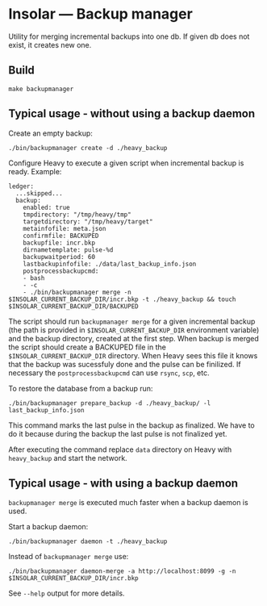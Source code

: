 Insolar — Backup manager
================
Utility for merging incremental backups into one db.
If given db does not exist, it creates new one.

## Build

```
make backupmanager
```

## Typical usage - without using a backup daemon

Create an empty backup:

```
./bin/backupmanager create -d ./heavy_backup
```

Configure Heavy to execute a given script when incremental backup is ready. Example:

```
ledger:
  ...skipped...
  backup:
    enabled: true
    tmpdirectory: "/tmp/heavy/tmp"
    targetdirectory: "/tmp/heavy/target"
    metainfofile: meta.json
    confirmfile: BACKUPED
    backupfile: incr.bkp
    dirnametemplate: pulse-%d
    backupwaitperiod: 60
    lastbackupinfofile: ./data/last_backup_info.json
    postprocessbackupcmd:
    - bash
    - -c
    - ./bin/backupmanager merge -n $INSOLAR_CURRENT_BACKUP_DIR/incr.bkp -t ./heavy_backup && touch $INSOLAR_CURRENT_BACKUP_DIR/BACKUPED
```

The script should run `backupmanager merge` for a given incremental backup (the path is provided in `$INSOLAR_CURRENT_BACKUP_DIR` environment variable) and the backup directory, created at the first step. When backup is merged the script should create a BACKUPED file in the `$INSOLAR_CURRENT_BACKUP_DIR` directory. When Heavy sees this file it knows that the backup was sucessfuly done and the pulse can be finilized. If necessary the `postprocessbackupcmd` can use `rsync`, `scp`, etc.

To restore the database from a backup run:

```
./bin/backupmanager prepare_backup -d ./heavy_backup/ -l last_backup_info.json
```

This command marks the last pulse in the backup as finalized. We have to do it because during the backup the last pulse is not finalized yet.

After executing the command replace `data` directory on Heavy with `heavy_backup` and start the network.

## Typical usage - with using a backup daemon

`backupmanager merge` is executed much faster when a backup daemon is used.

Start a backup daemon:

```
./bin/backupmanager daemon -t ./heavy_backup
```

Instead of `backupmanager merge` use:

```
./bin/backupmanager daemon-merge -a http://localhost:8099 -g -n $INSOLAR_CURRENT_BACKUP_DIR/incr.bkp
```

See `--help` output for more details.
